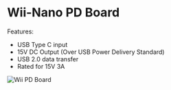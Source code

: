# Wii-Nano PD Board
Features:
- USB Type C input
- 15V DC Output (Over USB Power Delivery Standard)
- USB 2.0 data transfer
- Rated for 15V 3A

![Wii PD Board](https://github.com/ArminAustin200/Wii-Nano-Project/assets/145053354/afe9a249-7e60-4f93-a636-3f17da644390)
